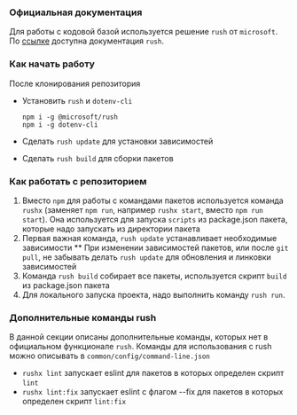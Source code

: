 ### Официальная документация

Для работы с кодовой базой используется решение `rush` от `microsoft`. По [ссылке](https://rushjs.io/pages/intro/welcome/) доступна документация `rush`.

### Как начать работу

После клонирования репозитория

- Установить `rush` и `dotenv-cli`

      npm i -g @microsoft/rush
      npm i -g dotenv-cli

- Сделать `rush update` для установки зависимостей
- Сделать `rush build` для сборки пакетов

### Как работать с репозиторием

1. Вместо `npm` для работы с командами пакетов используется команда `rushx` (заменяет `npm run`, например `rushx start`, вместо `npm run start`). Она используется для запуска `scripts` из package.json пакета, которые надо запускать из директории пакета
2. Первая важная команда, `rush update` устанавливает необходимые зависимости
   \*\* При изменении зависимостей пакетов, или после `git pull`, не забывать делать `rush update` для обновления и линковки зависимостей
3. Команда `rush build` собирает все пакеты, используется скрипт `build` из package.json пакета
4. Для локального запуска проекта, надо выполнить команду `rush run`.

### Дополнительные команды rush

В данной секции описаны дополнительные команды, которых нет в официальном функционале `rush`. Команды для использования с rush можно описывать в `common/config/command-line.json`

- `rushx lint` запускает eslint для пакетов в которых определен скрипт `lint`
- `rushx lint:fix` запускает eslint с флагом --fix для пакетов в которых определен скрипт `lint:fix`